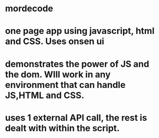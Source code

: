 # mordecode

# one page app using javascript, html and CSS. Uses onsen ui
# demonstrates the power of JS and the dom. WIll work in any environment that can handle JS,HTML and CSS.
# uses 1 external API call, the rest is dealt with within the script.
